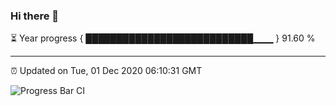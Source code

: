 ### Hi there 👋

⏳ Year progress { ███████████████████████████▁▁▁ } 91.60 %

---

⏰ Updated on Tue, 01 Dec 2020 06:10:31 GMT

![Progress Bar CI](https://github.com/liununu/liununu/workflows/Progress%20Bar%20CI/badge.svg)
